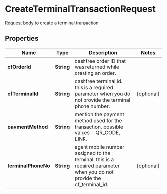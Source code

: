 

# CreateTerminalTransactionRequest

Request body to create a terminal transaction

## Properties

| Name | Type | Description | Notes |
|------------ | ------------- | ------------- | -------------|
|**cfOrderId** | **String** | cashfree order ID that was returned while creating an order. |  |
|**cfTerminalId** | **String** | cashfree terminal id. this is a required parameter when you do not provide the terminal phone number. |  [optional] |
|**paymentMethod** | **String** | mention the payment method used for the transaction. possible values - QR_CODE, LINK. |  |
|**terminalPhoneNo** | **String** | agent mobile number assigned to the terminal. this is a required parameter when you do not provide the cf_terminal_id. |  [optional] |



